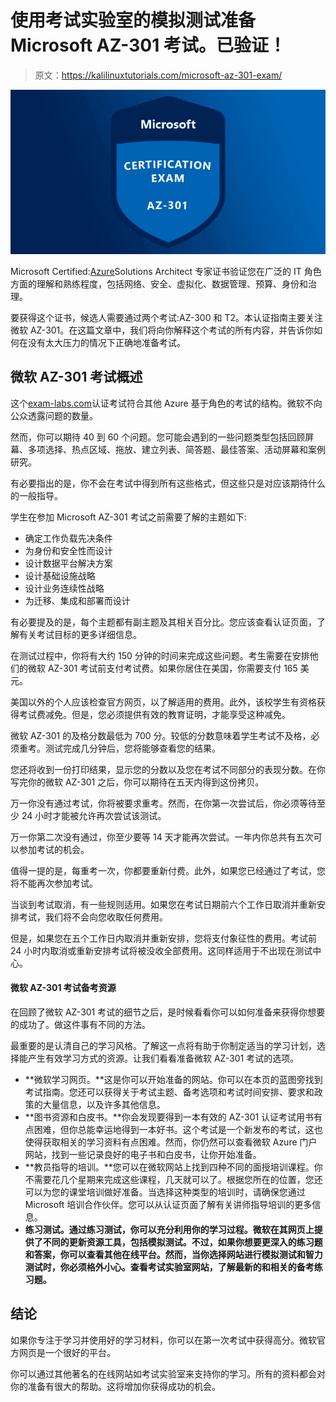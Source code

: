 # 使用考试实验室的模拟测试准备 Microsoft AZ-301 考试。已验证！

> 原文：<https://kalilinuxtutorials.com/microsoft-az-301-exam/>

[![Microsoft AZ-301 Exam](img//bf83945ace3081e97fa6360aaadb78c8.png "Microsoft AZ-301 Exam")](https://1.bp.blogspot.com/-m6mo8DEhqNk/XeaaViACn_I/AAAAAAAAGG4/35OTXFCX340Agkz9ct2x9ai2xgqh-AjgwCLcBGAsYHQ/s1600/Microsoft%2BExam.png)

Microsoft Certified:[Azure](https://azure.microsoft.com/en-in/)Solutions Architect 专家证书验证您在广泛的 IT 角色方面的理解和熟练程度，包括网络、安全、虚拟化、数据管理、预算、身份和治理。

要获得这个证书，候选人需要通过两个考试:AZ-300 和 T2。本认证指南主要关注微软 AZ-301。在这篇文章中，我们将向你解释这个考试的所有内容，并告诉你如何在没有太大压力的情况下正确地准备考试。

## **微软 AZ-301 考试概述**

这个[exam-labs.com](https://www.exam-labs.com/dumps/AZ-301)认证考试符合其他 Azure 基于角色的考试的结构。微软不向公众透露问题的数量。

然而，你可以期待 40 到 60 个问题。您可能会遇到的一些问题类型包括回顾屏幕、多项选择、热点区域、拖放、建立列表、简答题、最佳答案、活动屏幕和案例研究。

有必要指出的是，你不会在考试中得到所有这些格式，但这些只是对应该期待什么的一般指导。

学生在参加 Microsoft AZ-301 考试之前需要了解的主题如下:

*   确定工作负载先决条件
*   为身份和安全性而设计
*   设计数据平台解决方案
*   设计基础设施战略
*   设计业务连续性战略
*   为迁移、集成和部署而设计

有必要提及的是，每个主题都有副主题及其相关百分比。您应该查看认证页面，了解有关考试目标的更多详细信息。

在测试过程中，你将有大约 150 分钟的时间来完成这些问题。考生需要在安排他们的微软 AZ-301 考试前支付考试费。如果你居住在美国，你需要支付 165 美元。

美国以外的个人应该检查官方网页，以了解适用的费用。此外，该校学生有资格获得考试费减免。但是，您必须提供有效的教育证明，才能享受这种减免。

微软 AZ-301 的及格分数最低为 700 分。较低的分数意味着学生考试不及格，必须重考。测试完成几分钟后，您将能够查看您的结果。

您还将收到一份打印结果，显示您的分数以及您在考试不同部分的表现分数。在你写完你的微软 AZ-301 之后，你可以期待在五天内得到这份拷贝。

万一你没有通过考试，你将被要求重考。然而，在你第一次尝试后，你必须等待至少 24 小时才能被允许再次尝试该测试。

万一你第二次没有通过，你至少要等 14 天才能再次尝试。一年内你总共有五次可以参加考试的机会。

值得一提的是，每重考一次，你都要重新付费。此外，如果您已经通过了考试，您将不能再次参加考试。

当谈到考试取消，有一些规则适用。如果您在考试日期前六个工作日取消并重新安排考试，我们将不会向您收取任何费用。

但是，如果您在五个工作日内取消并重新安排，您将支付象征性的费用。考试前 24 小时内取消或重新安排考试将被没收全部费用。这同样适用于不出现在测试中心。

#### **微软 AZ-301 考试备考资源**

在回顾了微软 AZ-301 考试的细节之后，是时候看看你可以如何准备来获得你想要的成功了。做这件事有不同的方法。

最重要的是认清自己的学习风格。了解这一点将有助于你制定适当的学习计划，选择能产生有效学习方式的资源。让我们看看准备微软 AZ-301 考试的选项。

*   **微软学习网页。**这是你可以开始准备的网站。你可以在本页的蓝图旁找到考试指南。您还可以获得关于考试主题、备考选项和考试时间安排、要求和政策的大量信息，以及许多其他信息。
*   **图书资源和白皮书。**你会发现要得到一本有效的 AZ-301 认证考试用书有点困难，但你总能幸运地得到一本好书。这个考试是一个新发布的考试，这也使得获取相关的学习资料有点困难。然而，你仍然可以查看微软 Azure 门户网站，找到一些记录良好的电子书和白皮书，让你开始准备。
*   **教员指导的培训。**您可以在微软网站上找到四种不同的面授培训课程。你不需要花几个星期来完成这些课程，几天就可以了。根据您所在的位置，您还可以为您的课堂培训做好准备。当选择这种类型的培训时，请确保您通过 Microsoft 培训合作伙伴。您可以从认证页面了解有关讲师指导培训的更多信息。
*   **练习测试。通过练习测试，你可以充分利用你的学习过程。微软在其网页上提供了不同的更新资源工具，包括模拟测试。不过，如果你想要更深入的练习题和答案，你可以查看其他在线平台。然而，当你选择网站进行模拟测试和智力测试时，你必须格外小心。查看考试实验室网站，了解最新的和相关的备考练习题。**

## **结论**

如果你专注于学习并使用好的学习材料，你可以在第一次考试中获得高分。微软官方网页是一个很好的平台。

你可以通过其他著名的在线网站如考试实验室来支持你的学习。所有的资料都会对你的准备有很大的帮助。这将增加你获得成功的机会。